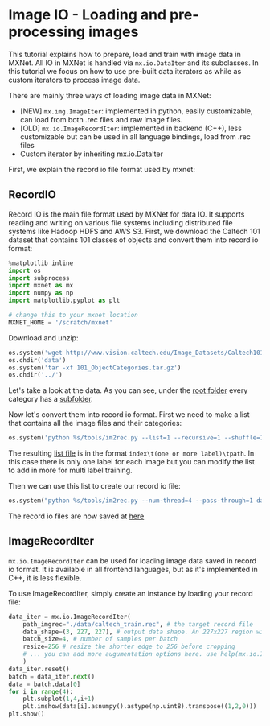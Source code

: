 # Image IO - Loading and pre-processing images

This tutorial explains how to prepare, load and train with image data in
MXNet. All IO in MXNet is handled via `mx.io.DataIter` and its subclasses. In
this tutorial we focus on how to use pre-built data iterators as while as custom
iterators to process image data.

There are mainly three ways of loading image data in MXNet:

- [NEW] `mx.img.ImageIter`: implemented in python, easily customizable, can load
  from both .rec files and raw image files.
- [OLD] `mx.io.ImageRecordIter`: implemented in backend (C++), less customizable
  but can be used in all language bindings, load from .rec files
- Custom iterator by inheriting mx.io.DataIter

First, we explain the record io file format used by mxnet:

## RecordIO

Record IO is the main file format used by MXNet for data IO. It supports reading
and writing on various file systems including distributed file systems like
Hadoop HDFS and AWS S3.  First, we download the Caltech 101 dataset that
contains 101 classes of objects and convert them into record io format:

```python
%matplotlib inline
import os
import subprocess
import mxnet as mx
import numpy as np
import matplotlib.pyplot as plt

# change this to your mxnet location
MXNET_HOME = '/scratch/mxnet'
```

Download and unzip:

```python
os.system('wget http://www.vision.caltech.edu/Image_Datasets/Caltech101/101_ObjectCategories.tar.gz -P data/')
os.chdir('data')
os.system('tar -xf 101_ObjectCategories.tar.gz')
os.chdir('../')
```

Let's take a look at the data. As you can see, under the
[root folder](./data/101_ObjectCategories) every category has a
[subfolder](./data/101_ObjectCategories/yin_yang).

Now let's convert them into record io format. First we need to make a list that
contains all the image files and their categories:


```python
os.system('python %s/tools/im2rec.py --list=1 --recursive=1 --shuffle=1 --test-ratio=0.2 data/caltech data/101_ObjectCategories'%MXNET_HOME)
```

The resulting [list file](./data/caltech_train.lst) is in the format
`index\t(one or more label)\tpath`. In this case there is only one label for
each image but you can modify the list to add in more for multi label training.

Then we can use this list to create our record io file:


```python
os.system("python %s/tools/im2rec.py --num-thread=4 --pass-through=1 data/caltech data/101_ObjectCategories"%MXNET_HOME)
```

The record io files are now saved at [here](./data)

## ImageRecordIter

`mx.io.ImageRecordIter` can be used for loading image data saved in record io
format. It is available in all frontend languages, but as it's implemented in
C++, it is less flexible.

To use ImageRecordIter, simply create an instance by loading your record file:

```python
data_iter = mx.io.ImageRecordIter(
    path_imgrec="./data/caltech_train.rec", # the target record file
    data_shape=(3, 227, 227), # output data shape. An 227x227 region will be cropped from the original image.
    batch_size=4, # number of samples per batch
    resize=256 # resize the shorter edge to 256 before cropping
    # ... you can add more augumentation options here. use help(mx.io.ImageRecordIter) to see all possible choices
    )
data_iter.reset()
batch = data_iter.next()
data = batch.data[0]
for i in range(4):
    plt.subplot(1,4,i+1)
    plt.imshow(data[i].asnumpy().astype(np.uint8).transpose((1,2,0)))
plt.show()
```

<!-- INSERT SOURCE DOWNLOAD BUTTONS -->
